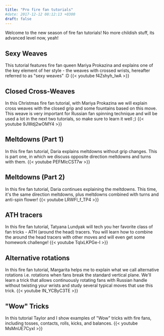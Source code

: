 ```yaml
---
title: "Pro fire fan tutorials"
#date: 2017-12-12 08:12:13 +0300
draft: false
---
```

Welcome to the new season of fire fan tutorials! No more childish stuff, its advanced level now, yeah! 

## Sexy Weaves
This tutorial features fire fan queen Mariya Prokazina and explains one of the key element of her style - the weaves with crossed wrists, hereafter referred to as "sexy weaves" :D
{{< youtube f4Zshyh_lwA >}}

## Closed Cross-Weaves
In this Christmas fire fan tutorial, with Mariya Prokazina we will explain cross weaves with the closed grip and some fountains based on this move. This weave is very important for Russian fan spinning technique and will be used a lot in the next two tutorials, so make sure to learn it well ;)
{{< youtube 9JWdj2wOMY4 >}}

## Meltdowns (Part 1)
In this fire fan tutorial, Daria explains meltdowns without grip changes. This is part one, in which we discuss opposite direction meltdowns and turns with them.
{{< youtube PEFMIcCST7w >}}

## Meltdowns (Part 2)
In this fire fan tutorial, Daria continues explaining the meltdowns. This time, it's the same direction meltdowns, plus meltdowns combined with turns and anti-spin flower!
{{< youtube LRWFI_f_TP4 >}}

## ATH tracers
In this fire fan tutorial, Tatyana Lundyak will tech you her favorite class of fan tricks - ATH (around the head) tracers. You will learn how to combine the around the head tracers with other moves and will even get some homework challenge!
{{< youtube TqlxLKPGe-I >}}

## Alternative rotations
In this fire fan tutorial, Margarita helps me to explain what we call alternative rotations i.e. rotations when fans break the standard vertical plane. We'll learn a trick that allows continuously rotating fans with Russian handle without twisting your wrists and study several typical moves that use this trick.
{{< youtube IN_YCByC3TE >}}

## "Wow" Tricks
In this tutorial Taylor and I show examples of "Wow" tricks with fire fans, including tosses, contacts, rolls, kicks, and balances.
{{< youtube MsMnUE7CyxI >}}

